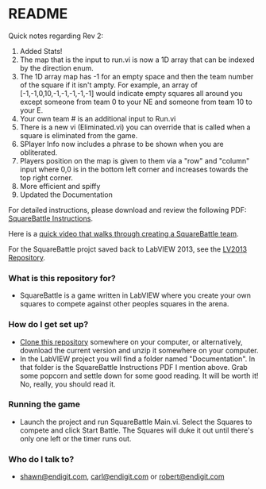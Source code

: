 # README #
Quick notes regarding Rev 2:

1. Added Stats!
2. The map that is the input to run.vi is now a 1D array that can be indexed by the direction enum.
3. The 1D array map has -1 for an empty space and then the team number of the square if it isn't ampty. For example, an array of [-1,-1,0,10,-1,-1,-1,-1,-1] would indicate empty squares all around you except someone from team 0 to your NE and someone from team 10 to your E.
4. Your own team # is an additional input to Run.vi
5. There is a new vi (Eliminated.vi) you can override that is called when a square is eliminated from the game.
6. SPlayer Info now includes a phrase to be shown when you are obliterated.
7. Players position on the map is given to them via a "row" and "column" input where 0,0 is in the bottom left corner and increases towards the top right corner.
8. More efficient and spiffy
9. Updated the Documentation

For detailed instructions, please download and review the following PDF: 
[SquareBattle Instructions](Documents/SquareBattle_Instructions.pdf).

Here is a [quick video that walks through creating a SquareBattle team](https://youtu.be/2Ymi0hzkQ0U).

For the SquareBattle projct saved back to LabVIEW 2013, see the [LV2013 Repository](https://bitbucket.org/endigit/squarebattle-lv2013).
### What is this repository for? ###

* SquareBattle is a game written in LabVIEW where you create your own squares to compete against other peoples squares in the arena.


### How do I get set up? ###

* [Clone this repository](https://confluence.atlassian.com/display/BITBUCKET/Bitbucket+101) somewhere on your computer, or alternatively, download the current version and unzip it somewhere on your computer.
* In the LabVIEW project you will find a folder named "Documentation". In that folder is the SquareBattle Instructions PDF I mention above. Grab some popcorn and settle down for some good reading. It will be worth it! No, really, you should read it.

### Running the game ###

* Launch the project and run SquareBattle Main.vi. Select the Squares to compete and click Start Battle. The Squares will duke it out until there's only one left or the timer runs out.

### Who do I talk to? ###


* shawn@endigit.com, carl@endigit.com or robert@endigit.com